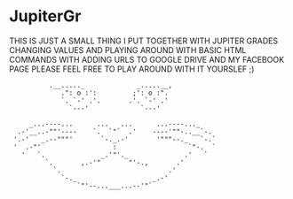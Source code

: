 JupiterGr
=========

THIS IS JUST A SMALL THING I PUT TOGETHER WITH JUPITER GRADES CHANGING VALUES AND PLAYING AROUND WITH BASIC HTML COMMANDS WITH ADDING URLS TO GOOGLE DRIVE AND MY FACEBOOK PAGE PLEASE FEEL FREE TO PLAY AROUND WITH IT YOURSLEF ;) 


              .__....._             _.....__,
                 .": o :':         ;': o :".
                 `. `-' .'.       .'. `-' .'  
                   `---'             `---' 

         _...----...      ...   ...      ...----..._
      .-'__..-""'----    `.  `"`  .'    ----'""-..__`-.
     '.-'   _.--"""'       `-._.-'       '"""--._   `-.`
     '  .-"'                  :                  `"-.  `
       '   `.              _.'"'._              .'   `
             `.       ,.-'"       "'-.,       .'
               `.                           .'
                 `-._                   _.-'
                     `"'--...___...--'"`
